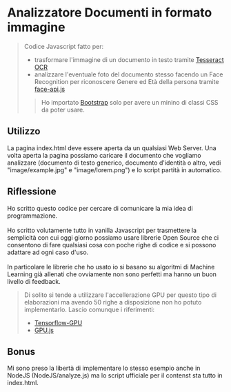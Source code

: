 # Analizzatore Documenti in formato immagine

> Codice Javascript fatto per:
> - trasformare l'immagine di un documento in testo tramite [Tesseract OCR](https://tesseract.projectnaptha.com/)
> - analizzare l'eventuale foto del documento stesso facendo un Face Recognition per riconoscere Genere ed Età della persona tramite [face-api.js](https://justadudewhohacks.github.io/face-api.js/docs/index.html)
> > Ho importato [Bootstrap](https://getbootstrap.com/) solo per avere un minino di classi CSS da poter usare.

## Utilizzo
La pagina index.html deve essere aperta da un qualsiasi Web Server.
Una volta aperta la pagina possiamo caricare il documento che vogliamo analizzare (documento di testo generico, documento d'identità o altro, vedi "image/example.jpg" e "image/lorem.png") e lo script partità in automatico.

## Riflessione
Ho scritto questo codice per cercare di comunicare la mia idea di programmazione.<br><br>
Ho scritto volutamente tutto in vanilla Javascript per trasmettere la semplicità con cui oggi giorno possiamo usare librerie Open Source che ci consentono di fare qualsiasi cosa con poche righe di codice e si possono adattare ad ogni caso d'uso.<br><br>
In particolare le librerie che ho usato io si basano su algoritmi di Machine Learning già allenati che ovviamente non sono perfetti ma hanno un buon livello di feedback.
> Di solito si tende a utilizzare l'accellerazione GPU per questo tipo di elaborazioni ma avendo 50 righe a disposizione non ho potuto implementarlo. 
> Lascio comunque i riferimenti: 
> - [Tensorflow-GPU](https://www.npmjs.com/package/@tensorflow/tfjs-node-gpu)
> - [GPU.js](https://gpu.rocks/#/)

## Bonus
Mi sono preso la libertà di implementare lo stesso esempio anche in NodeJS (NodeJS/analyze.js) ma lo script ufficiale per il contenst sta tutto in index.html.
